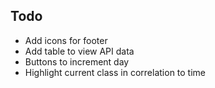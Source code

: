 ## Todo

* Add icons for footer
* Add table to view API data
* Buttons to increment day
* Highlight current class in correlation to time  